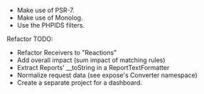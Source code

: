 - Make use of PSR-7.
- Make use of Monolog.
- Use the PHPIDS filters.

Refactor TODO:
- Refactor Receivers to "Reactions"
- Add overall impact (sum impact of matching rules)
- Extract Reports' __toString in a ReportTextFormatter
- Normalize request data (see expose's Converter namespace)
- Create a separate project for a dashboard.
